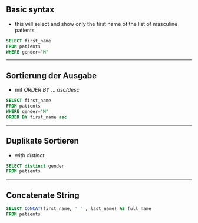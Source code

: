 ## Basic syntax
- this will select and show only the first name of the list of masculine patients
```SQL
SELECT first_name
FROM patients
WHERE gender="M"
```

---

## Sortierung der Ausgabe
- mit *ORDER BY* ... *asc/desc*
```SQL
SELECT first_name
FROM patients
WHERE gender="M"
ORDER BY first_name asc
```


---

## Duplikate Sortieren 
- with *distinct*
```SQL
SELECT distinct gender
FROM patients
```

---

## Concatenate String 
```SQL
SELECT CONCAT(first_name, ' ' , last_name) AS full_name
FROM patients
```